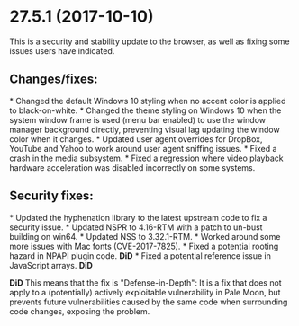 <h1>27.5.1 (2017-10-10)</h1>
This is a security and stability update to the browser, as well as fixing some issues users have indicated.
<h2>Changes/fixes:</h2>
* Changed the default Windows 10 styling when no accent color is applied to black-on-white.
* Changed the theme styling on Windows 10 when the system window frame is used (menu bar enabled) to use the window manager background directly, preventing visual lag updating the window color when it changes.
* Updated user agent overrides for DropBox, YouTube and Yahoo to work around user agent sniffing issues.
* Fixed a crash in the media subsystem.
* Fixed a regression where video playback hardware acceleration was disabled incorrectly on some systems.

<h2>Security fixes:</h2>
* Updated the hyphenation library to the latest upstream code to fix a security issue.
* Updated NSPR to 4.16-RTM with a patch to un-bust building on win64.
* Updated NSS to 3.32.1-RTM.
* Worked around some more issues with Mac fonts (CVE-2017-7825).
* Fixed a potential rooting hazard in NPAPI plugin code. <strong>DiD</strong>
* Fixed a potential reference issue in JavaScript arrays. <strong>DiD</strong>

<strong>DiD</strong> This means that the fix is "Defense-in-Depth": It is a fix that does not apply to a (potentially) actively exploitable vulnerability in Pale Moon, but prevents future vulnerabilities caused by the same code when surrounding code changes, exposing the problem.
